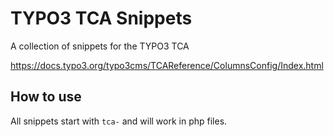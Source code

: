 # TYPO3 TCA Snippets

A collection of snippets for the TYPO3 TCA

https://docs.typo3.org/typo3cms/TCAReference/ColumnsConfig/Index.html

## How to use

All snippets start with `tca-` and will work in php files. 
